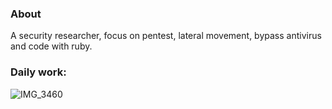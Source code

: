 ### About

A security researcher, focus on pentest, lateral movement, bypass antivirus and code with ruby.

### Daily work:

![IMG_3460](https://user-images.githubusercontent.com/22535454/87028892-df9c0c80-c211-11ea-85d8-6ba3ad476a82.JPG)

